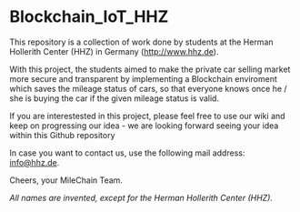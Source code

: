 # Blockchain_IoT_HHZ
This repository is a collection of work done by students at the Herman Hollerith Center (HHZ) in Germany (http://www.hhz.de).

With this project, the students aimed to make the private car selling market more secure and transparent by implementing a Blockchain enviroment which saves the mileage status of cars, so that everyone knows once he / she is buying the car if the given mileage status is valid.

If you are interestested in this project, please feel free to use our wiki and keep on progressing our idea - we are looking forward seeing your idea within this Github repository

In case you want to contact us, use the following mail address: info@hhz.de.

Cheers, your MileChain Team.



*All names are invented, except for the Herman Hollerith Center (HHZ).*
